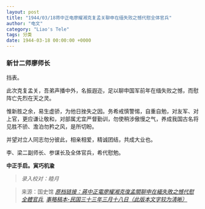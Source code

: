 ```yaml
---
layout: post
title: "1944/03/18蒋中正电廖耀湘克复孟关聊申在缅失败之憾代慰全体官兵"
author: "电文"
category: "Liao's Tele"
tags: 分类
date: 1944-03-18 00:00:00 +0000
---
```


### **新廿二师廖师长**

挡表。

此次克复孟关，吾弟声播中外，名振遐迩，足以聊申国军前年在缅失败之憾，而慰阵亡先烈在天之灵。

惟新胜之余，易生虚骄，为他日挫失之因。务希戒慎警惕，自重自勉，对友军、对上官，更应谦让敬和，对部属尤宜严督勤训，勿使稍涉傲慢之气，养成我国古名将见胜不骄、澹泊勿矜之风，是所切盼。

并望对立人同志勿分彼此，相亲相爱，精诚团结，共成大业也。

李、梁二副师长、参谋长及全体官兵，希代慰勉。

**中正手启。寅巧机渝**


> *录入校对：睦月*

> 来源：国史馆 [*原档链接：蔣中正電廖耀湘克復孟關聊申在緬失敗之憾代慰全體官兵*](https://ahonline.drnh.gov.tw/index.php?act=Display/image/58859921RG1D9C#c4D),
[*事略稿本-民国三十三年三月十八日（此版本文字较为清晰）*](https://ahonline.drnh.gov.tw/index.php?act=Display/image/5894386XeG2RgG#d4J)
